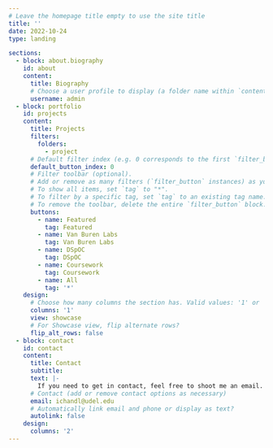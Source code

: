```yaml
---
# Leave the homepage title empty to use the site title
title: ''
date: 2022-10-24
type: landing

sections:
  - block: about.biography
    id: about
    content:
      title: Biography
      # Choose a user profile to display (a folder name within `content/authors/`)
      username: admin
  - block: portfolio
    id: projects
    content:
      title: Projects
      filters:
        folders:
          - project
      # Default filter index (e.g. 0 corresponds to the first `filter_button` instance below).
      default_button_index: 0
      # Filter toolbar (optional).
      # Add or remove as many filters (`filter_button` instances) as you like.
      # To show all items, set `tag` to "*".
      # To filter by a specific tag, set `tag` to an existing tag name.
      # To remove the toolbar, delete the entire `filter_button` block.
      buttons:
        - name: Featured
          tag: Featured
        - name: Van Buren Labs 
          tag: Van Buren Labs 
        - name: DSpOC
          tag: DSpOC
        - name: Coursework
          tag: Coursework
        - name: All
          tag: '*'
    design:
      # Choose how many columns the section has. Valid values: '1' or '2'.
      columns: '1'
      view: showcase
      # For Showcase view, flip alternate rows?
      flip_alt_rows: false
  - block: contact
    id: contact
    content:
      title: Contact
      subtitle:
      text: |-
        If you need to get in contact, feel free to shoot me an email.
      # Contact (add or remove contact options as necessary)
      email: ichandl@udel.edu
      # Automatically link email and phone or display as text?
      autolink: false
    design:
      columns: '2'
---
```


